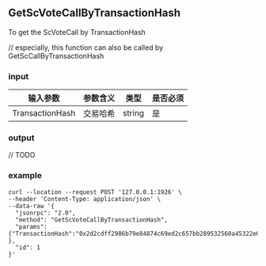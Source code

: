 ## GetScVoteCallByTransactionHash

To get the ScVoteCall by TransactionHash

// especially, this function can also be called by GetScCallByTransactionHash

### input

| 输入参数         | 参数含义       | 类型    | 是否必须  |
| ---------------- | -------------- | ------- |------   |
| TransactionHash | 交易哈希  | string  | 是|

### output

// TODO

### example
```
curl --location --request POST '127.0.0.1:1926' \
--header 'Content-Type: application/json' \
--data-raw '{  
  "jsonrpc": "2.0",
  "method": "GetScVoteCallByTransactionHash",
  "params": {"TransactionHash":"0x2d2cdff2986b79e84874c69ed2c657bb289532560a45322e00e9b9be08396200" },
  "id": 1
}'
```

